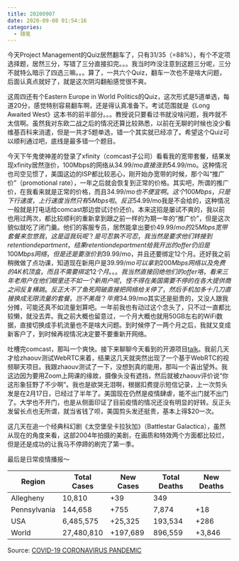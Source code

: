 ```yaml
---
title: 20200907
date: 2020-09-08 01:54:16
categories:
  - 随笔
---
```

今天Project Management的Quiz居然翻车了，只有31/35（=88%），有个不定项选择题，居然三分，写错了三分直接扣完。。。我当时咋没注意到这题三分呢，三分不就特么暗示了四选三嘛。。。算了，一共六个Quiz，翻车一次也不是啥大问题，后面认真点就好了，就是这次阴沟翻船感觉很不爽。

这周四还有个Eastern Europe in World Politics的Quiz，这次形式是5道单选，每道20分，感觉特别容易翻车啊，还是得认真准备下。考试范围就是《Long Awaited West》这本书的前半部分。。。教授说只要看过书就没啥问题，我咋就不太信啊。虽然我对东欧二战之后的情况还算比较熟悉，以前在无聊的时候也没少看维基百科来消遣，但是一共才5题单选，错一个其实就已经凉了。希望这个Quiz可以顺利通过吧，底线是最多错一个题目。

今天下午鬼使神差的登录了xfinity（comcast子公司）看看我的宽带套餐，结果发现xfinity居然涨价，100Mbps的网络从$34.99/mo直接涨到$54.99/mo。这种情况也司空见惯了，美国这边的ISP都比较恶心，刚开始办宽带的时候，那个叫“推广价”（promotional rate），一年之后就会恢复到正常的价格。其实吧，所谓的推广价，在我看来就是正常的价格，而且$34.99/mo也不便宜啊。这个100Mbps，只是下行速度，上行速度当然只有5Mbps啦。反正$54.99/mo我是不会给的，这种情况一般就是打电话给comcast那边尝试讨价还价。本来这招是屡试不爽的，我以前也用过两次，都比较顺利的重新拿到跟之前一样的为期一年的“推广价”，但是这次貌似就吃了闭门羹。他们的客服专员，居然能拿出要价$49.99/mo的25Mbps宽带套餐来忽悠我，这是逗我玩呢？是可忍孰不可忍，我当然是要求他们转接到retention department，结果retention department给我开出的offer仍旧是100Mbps网络，但是还是要涨价到$39.99/mo，并且还要绑定12个月。还好我之前稍微做了点功课，知道现在新用户是$39.99/mo可以拿到200Mbps网络以及免费的4K机顶盒，而且不需要绑定12个月。。。我当然直接回绝他们的offer咯，看来三年老用户在他们眼里还不如一个新用户呢，怪不得在美国需要不停的在各大提供商之间反复横跳。反正大不了鱼死网破直接把网络给关停了，然后手机加多十几刀直接换成无限流量的套餐，岂不美哉？毕竟$34.99/mo其实还是挺贵的，又没人跟我分摊，可能还真不如流量划算吧。一年前我也有动过这个念头了，只不过一直都比较懒，就没去弄。我之前大概也留意过，一个月大概也就用50GB左右的WiFi数据，直接切换成手机流量也不是啥大问题。到时候停了一两个月之后，我就又变成新客户了，到时候再视情况决定要不要重新开网络。

吐槽完comcast，那叫一个爽快。接下来聊聊今天看到的开源项目[talk](https://github.com/vasanthv/talk)。我前几天才给zhaouv测试WebRTC来着，结果这几天就突然出现了一个基于WebRTC的视频聊天项目。我跟zhaouv测试了一下，没想到真的能用，那叫一个喜出望外。我这边因为要用Zoom上网课的缘故，摄像头没有遮挡，然后就被zhaouv评价说“你这形象狂野了不少啊”。我也是欲哭无泪啊，根据扣费提示短信记录，上一次剪头发是在2月17日，已经过了半年了。美国现在仍然是疫情肆虐，能不出门就不出门了。大学也不开门，也是从侧面印证了目前疫情的情况还没有明显的好转。反正头发留长点也无所谓，就当省钱了呗，美国剪头发还挺贵，基本上得$20一次。

这几天在追一个经典科幻剧《太空堡垒卡拉狄加》（Battlestar Galactica），虽然从现在的角度来看，这部2004年拍摄的美剧，在画质和特效两个方面都比较烂，但是还是成功的让我马不停蹄的刷完了第一季。

最后是日常疫情播报～

| Region       | Total Cases | New Cases | Total Deaths | New Deaths |
|--------------|-------------|-----------|--------------|------------|
| Allegheny    | 10,810      | +39       | 349          |            |
| Pennsylvania | 144,658     | +755      | 7,874        | +18        |
| USA          | 6,485,575   | +25,325   | 193,534      | +286       |
| World        | 27,480,810  | +197,689  | 896,559      | +3,846     |

Source: [COVID-19 CORONAVIRUS PANDEMIC](https://www.worldometers.info/coronavirus/)